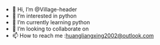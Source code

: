 - 👋 Hi, I’m @Village-header
- 👀 I’m interested in python
- 🌱 I’m currently learning python
- 💞️ I’m looking to collaborate on 
- 📫 How to reach me :huangliangxing2002@outlook.com

<!---
Village-header/Village-header is a ✨ special ✨ repository because its `README.md` (this file) appears on your GitHub profile.
You can click the Preview link to take a look at your changes.
--->
